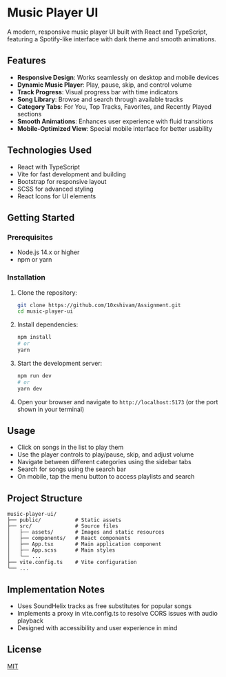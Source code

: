 # Music Player UI

A modern, responsive music player UI built with React and TypeScript, featuring a Spotify-like interface with dark theme and smooth animations.


## Features

- **Responsive Design**: Works seamlessly on desktop and mobile devices
- **Dynamic Music Player**: Play, pause, skip, and control volume
- **Track Progress**: Visual progress bar with time indicators
- **Song Library**: Browse and search through available tracks
- **Category Tabs**: For You, Top Tracks, Favorites, and Recently Played sections
- **Smooth Animations**: Enhances user experience with fluid transitions
- **Mobile-Optimized View**: Special mobile interface for better usability

## Technologies Used

- React with TypeScript
- Vite for fast development and building
- Bootstrap for responsive layout
- SCSS for advanced styling
- React Icons for UI elements

## Getting Started

### Prerequisites

- Node.js 14.x or higher
- npm or yarn

### Installation

1. Clone the repository:
   ```bash
   git clone https://github.com/10xshivam/Assignment.git
   cd music-player-ui
   ```

2. Install dependencies:
   ```bash
   npm install
   # or
   yarn
   ```

3. Start the development server:
   ```bash
   npm run dev
   # or
   yarn dev
   ```

4. Open your browser and navigate to `http://localhost:5173` (or the port shown in your terminal)

## Usage

- Click on songs in the list to play them
- Use the player controls to play/pause, skip, and adjust volume
- Navigate between different categories using the sidebar tabs
- Search for songs using the search bar
- On mobile, tap the menu button to access playlists and search

## Project Structure

```
music-player-ui/
├── public/           # Static assets
├── src/              # Source files
│   ├── assets/       # Images and static resources
│   ├── components/   # React components
│   ├── App.tsx       # Main application component
│   ├── App.scss      # Main styles
│   └── ...
├── vite.config.ts    # Vite configuration
└── ...
```

## Implementation Notes

- Uses SoundHelix tracks as free substitutes for popular songs
- Implements a proxy in vite.config.ts to resolve CORS issues with audio playback
- Designed with accessibility and user experience in mind

## License

[MIT](LICENSE)

